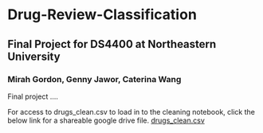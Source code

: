# Drug-Review-Classification
## Final Project for DS4400 at Northeastern University

### Mirah Gordon, Genny Jawor, Caterina Wang

Final project ....

For access to drugs_clean.csv to load in to the cleaning notebook, click the below link for a shareable google drive file.
[drugs_clean.csv](https://drive.google.com/file/d/1oczqQdNmKpjXpzi4ZjZOOem9JlRXmZAk/view?usp=sharing)
